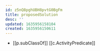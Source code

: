 ```yaml
---
id: z5nQ8pghUBH8pvtG0BgFm
title: proposedSolution
desc: ''
updated: 1635956158104
created: 1635956150611
---
```


- [[p.subClassOf]] [[c.ActivityPredicate]]
